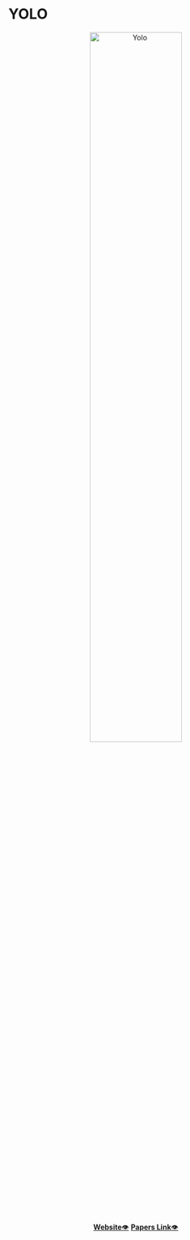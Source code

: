 # YOLO
<div align="center">
  <img src="https://www.google.com/imgres?q=yolo%20logo&imgurl=https%3A%2F%2Fbanner2.cleanpng.com%2F20180712%2Fxxv%2Fkisspng-logo-brand-trademark-yolo-5b4800c0a7a9d6.4811143915314454406868.jpg&imgrefurl=https%3A%2F%2Fwww.cleanpng.com%2Fpng-logo-brand-trademark-yolo-5250852%2F&docid=UNU_2E3NPmwdrM&tbnid=x6oJlTK8Azv-uM&vet=12ahUKEwj5iJu7o5-LAxW6r1YBHY1LFKoQM3oFCIMBEAA..i&w=900&h=400&hcb=2&ved=2ahUKEwj5iJu7o5-LAxW6r1YBHY1LFKoQM3oFCIMBEAA" width="60%" alt="Yolo" />
</div>
<p align="center">
   <a href="https://pjreddie.com/darknet/yolo/"><b>Website</b>👁️</a>
  <a href="https://pjreddie.com/publications/"><b>Papers Link</b>👁️</a>
</p>
